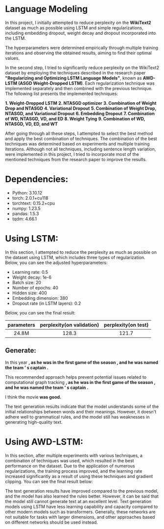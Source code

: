 # Language Modeling

In this project, I initially attempted to reduce perplexity on the **WikiText2** dataset as much as possible using LSTM and simple regularizations, including embedding dropout, weight decay and dropout incorporated into the LSTM.

The hyperparameters were determined empirically through multiple training iterations and observing the obtained results, aiming to find their optimal values.

In the second step, I tried to significantly reduce perplexity on the WikiText2 dataset by employing the techniques described in the research paper **"Regularizing and Optimizing LSTM Language Models"**, known as **AWD-LSTM (ASGD Weight-Dropped LSTM)**. Each regularization technique was implemented separately and then combined with the previous technique. The following list presents the implemented techniques:

**1. Weight-Dropped LSTM**
**2. NTASGD optimizer**
**3. Combination of Weight Drop and NTASGD**
**4. Variational Dropout**
**5. Combination of Weight Drop, NTASGD, and Variational Dropout**
**6. Embedding Dropout**
**7. Combination of WD, NTASGD, VD, and ED**
**8. Weight Tying**
**9. Combination of WD, NTASGD, VD, ED, and WT**

After going through all these steps, I attempted to select the best method and apply the best combination of techniques. The combination of the best techniques was determined based on experiments and multiple training iterations. Although not all techniques, including sentence length variation, were implemented in this project, I tried to incorporate most of the mentioned techniques from the research paper to improve the results.

# Dependencies:
* Python: 3.10.12
* torch: 2.0.1+cu118
* torchtext: 0.15.2+cpu
* numpy: 1.23.5
* pandas: 1.5.3
* tqdm: 4.66.1
# Using LSTM:
In this section, I attempted to reduce the perplexity as much as possible on the dataset using LSTM, which includes three types of regularization. Below, you can see the adjusted hyperparameters:

* Learning rate: 0.5
* Weight decay: 1e-6
* Batch size: 20
* Number of epochs: 40
* Hidden size: 400
* Embedding dimension: 380
* Dropout rate (in LSTM layers): 0.2

Below, you can see the final result:

|parameters | perplexity(on validation)| perplexity(on test)|
| :--: | :--: | :--: |
|24.8M      | 128.3                    | 121.7              |

## Generate:
In this year **, as he was in the first game of the season , and he was named the team ’ s captain .**

This recommended approach helps prevent potential issues related to computational graph tracking  **, as he was in the first game of the season , and he was named the team ’ s captain .**   

I think the movie **was good.**

The text generation results indicate that the model understands some of the initial relationships between words and their meanings. However, it doesn't adhere well to grammatical rules, and the model still has weaknesses in generating high-quality text.

# Using AWD-LSTM:

In this section, after multiple experiments with various techniques, a combination of techniques was used, which resulted in the best performance on the dataset. Due to the application of numerous regularizations, the training process improved, and the learning rate increased significantly as a result of using these techniques and gradient clipping. You can see the final result below:

The text generation results have improved compared to the previous model, and the model has also learned the rules better. However, it can be said that the model still cannot generate text at an excellent level. Text generation models using LSTM have less learning capability and capacity compared to other modern models such as transformers. Generally, these networks are not suitable for tasks with larger dimensions, and other approaches based on different networks should be used instead.

